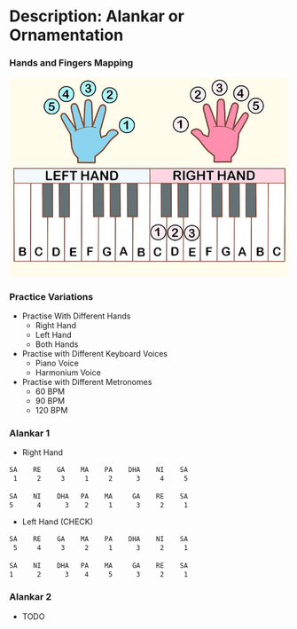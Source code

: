 # Description: Alankar or Ornamentation

### Hands and Fingers Mapping
![](images/fingers-to-key-mapping.jpg)

### Practice Variations
* Practise With Different Hands
    - Right Hand
    - Left Hand
    - Both Hands
* Practise with Different Keyboard Voices
    - Piano Voice
    - Harmonium Voice
* Practise with Different Metronomes
    - 60 BPM
    - 90 BPM
    - 120 BPM
    
### Alankar 1
* Right Hand
```
SA    RE    GA    MA    PA    DHA    NI    SA
 1     2     3     1     2      3     4     5

SA    NI    DHA   PA    MA     GA    RE    SA
5      4      3    2     1      3     2     1
```
* Left Hand (CHECK)
```
SA    RE    GA    MA    PA    DHA    NI    SA
 5     4     3     2     1      3     2     1

SA    NI    DHA   PA    MA     GA    RE    SA
1      2      3    4     5      3     2     1
```

### Alankar 2
* TODO
